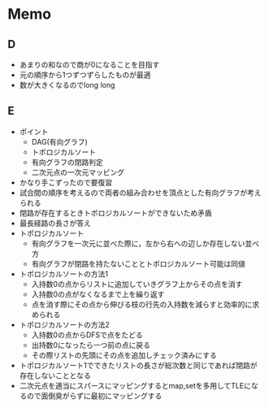 # Memo

## D

- あまりの和なので商が0になることを目指す
- 元の順序から1つずつずらしたものが最適
- 数が大きくなるのでlong long

## E

- ポイント
    - DAG(有向グラフ)
    - トポロジカルソート
    - 有向グラフの閉路判定
    - 二次元点の一次元マッピング
- かなり手こずったので要復習
- 試合間の順序を考えるので両者の組み合わせを頂点とした有向グラフが考えられる
- 閉路が存在するときトポロジカルソートができないため矛盾
- 最長経路の長さが答え
- トポロジカルソート
    - 有向グラフを一次元に並べた際に，左から右への辺しか存在しない並べ方
    - 有向グラフが閉路を持たないこととトポロジカルソート可能は同値
- トポロジカルソートの方法1
    - 入持数0の点からリストに追加していきグラフ上からその点を消す
    - 入持数0の点がなくなるまで上を繰り返す
    - 点を消す際にその点から伸びる枝の行先の入持数を減らすと効率的に求められる
- トポロジカルソートの方法2
    - 入持数0の点からDFSで点をたどる
    - 出持数0になったら一つ前の点に戻る
    - その際リストの先頭にその点を追加しチェック済みにする
- トポロジカルソート1でできたリストの長さが総次数と同じであれば閉路が存在しないこととなる
- 二次元点を適当にスパースにマッピングするとmap,setを多用してTLEになるので面倒臭がらずに最初にマッピングする